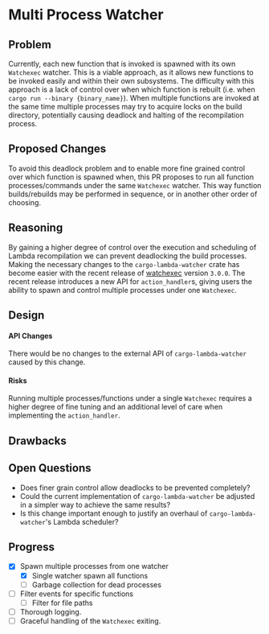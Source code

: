 # Multi Process Watcher

## Problem

Currently, each new function that is invoked is spawned with its own `Watchexec` watcher. This is a viable approach, as it allows new functions to be invoked easily and within their own subsystems. The difficulty with this approach is a lack of control over when which function is rebuilt (i.e. when `cargo run --binary {binary_name}`). When multiple functions are invoked at the same time multiple processes may try to acquire locks on the build directory, potentially causing deadlock and halting of the recompilation process.

## Proposed Changes

To avoid this deadlock problem and to enable more fine grained control over which function is spawned when, this PR proposes to run all function processes/commands under the same `Watchexec` watcher. This way function builds/rebuilds may be performed in sequence, or in another other order of choosing.

## Reasoning

By gaining a higher degree of control over the execution and scheduling of Lambda recompilation we can prevent deadlocking the build processes. Making the necessary changes to the `cargo-lambda-watcher` crate has become easier with the recent release of [watchexec](https://crates.io/crates/watchexec) version `3.0.0`. The recent release introduces a new API for `action_handler`s, giving users the ability to spawn and control multiple processes under one `Watchexec`.

## Design

#### API Changes

There would be no changes to the external API of `cargo-lambda-watcher` caused by this change.

#### Risks

Running multiple processes/functions under a single `Watchexec` requires a higher degree of fine tuning and an additional level of care when implementing the `action_handler`.

## Drawbacks

## Open Questions

- Does finer grain control allow deadlocks to be prevented completely?
- Could the current implementation of `cargo-lambda-watcher` be adjusted in a simpler way to achieve the same results?
- Is this change important enough to justify an overhaul of `cargo-lambda-watcher`'s Lambda scheduler?

## Progress

- [x] Spawn multiple processes from one watcher
  - [x] Single watcher spawn all functions
  - [ ] Garbage collection for dead processes
- [ ] Filter events for specific functions
  - [ ] Filter for file paths
- [ ] Thorough logging.
- [ ] Graceful handling of the `Watchexec` exiting.
